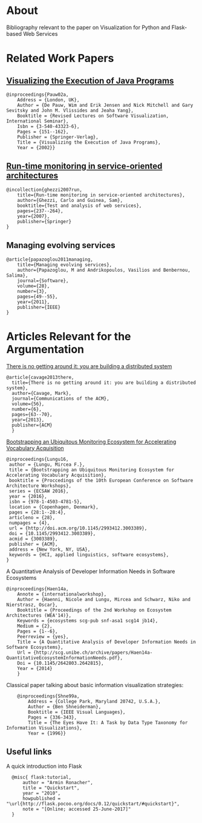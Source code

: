 
# About
Bibliography relevant to the paper on Visualization for Python and Flask-based Web Services

# Related Work Papers

## [Visualizing the Execution of Java Programs](https://courses.cs.washington.edu/courses/cse590n/03sp/lncspaper.pdf)

    @inproceedings{Pauw02a,
        Address = {London, UK},
        Author = {De Pauw, Wim and Erik Jensen and Nick Mitchell and Gary Sevitsky and John M. Vlissides and Jeaha Yang},
        Booktitle = {Revised Lectures on Software Visualization, International Seminar},
        Isbn = {3-540-43323-6},
        Pages = {151--162},
        Publisher = {Springer-Verlag},
        Title = {Visualizing the Execution of Java Programs},
        Year = {2002}}

## [Run-time monitoring in service-oriented architectures](https://pdfs.semanticscholar.org/a112/a0386f2f7c9837df2f8b768f444387a95dd2.pdf)

    @incollection{ghezzi2007run,
        title={Run-time monitoring in service-oriented architectures},
        author={Ghezzi, Carlo and Guinea, Sam},
        booktitle={Test and analysis of web services},
        pages={237--264},
        year={2007},
        publisher={Springer}
    }


## Managing evolving services

    @article{papazoglou2011managing,
        title={Managing evolving services},
        author={Papazoglou, M and Andrikopoulos, Vasilios and Benbernou, Salima},
        journal={Software},
        volume={28},
        number={3},
        pages={49--55},
        year={2011},
        publisher={IEEE}
    }
        



# Articles Relevant for the Argumentation

[There is no getting around it: you are building a distributed system](http://queue.acm.org/detail.cfm?id=2482856)

    @article{cavage2013there,
      title={There is no getting around it: you are building a distributed system},
      author={Cavage, Mark},
      journal={Communications of the ACM},
      volume={56},
      number={6},
      pages={63--70},
      year={2013},
      publisher={ACM}
      }

[Bootstrapping an Ubiquitous Monitoring Ecosystem for Accelerating Vocabulary Acquisition](https://mircealungu.github.io/post/16-09-20-bootstrapping-an-ubiquitous-ecosystem/)

    @inproceedings{Lungu16,
     author = {Lungu, Mircea F.},
     title = {Bootstrapping an Ubiquitous Monitoring Ecosystem for Accelerating Vocabulary Acquisition},
     booktitle = {Proccedings of the 10th European Conference on Software Architecture Workshops},
     series = {ECSAW 2016},
     year = {2016},
     isbn = {978-1-4503-4781-5},
     location = {Copenhagen, Denmark},
     pages = {28:1--28:4},
     articleno = {28},
     numpages = {4},
     url = {http://doi.acm.org/10.1145/2993412.3003389},
     doi = {10.1145/2993412.3003389},
     acmid = {3003389},
     publisher = {ACM},
     address = {New York, NY, USA},
     keywords = {HCI, applied linguistics, software ecosystems},
    } 

A Quantitative Analysis of Developer Information Needs in Software Ecosystems

    @inproceedings{Haen14a,
        Annote = {internationalworkshop},
        Author = {Haenni, Nicole and Lungu, Mircea and Schwarz, Niko and Nierstrasz, Oscar},
        Booktitle = {Proceedings of the 2nd Workshop on Ecosystem Architectures (WEA'14)},
        Keywords = {ecosystems scg-pub snf-asa1 scg14 jb14},
        Medium = {2},
        Pages = {1--6},
        Peerreview = {yes},
        Title = {A Quantitative Analysis of Developer Information Needs in Software Ecosystems},
        Url = {http://scg.unibe.ch/archive/papers/Haen14a-QuantitativeEcosystemInformationNeeds.pdf},
        Doi = {10.1145/2642803.2642815},
        Year = {2014}
        }

Classical paper talking about basic information visualization strategies:

        @inproceedings{Shne99a,
            Address = {College Park, Maryland 20742, U.S.A.},
            Author = {Ben Shneiderman},
            Booktitle = {IEEE Visual Languages},
            Pages = {336-343},
            Title = {The Eyes Have It: A Task by Data Type Taxonomy for Information Visualizations},
            Year = {1996}}

## Useful links
A quick introduction into Flask

      @misc{ flask:tutorial,
          author = "Armin Ronacher",
          title = "Quickstart",
          year = "2010",
          howpublished = "\url{http://flask.pocoo.org/docs/0.12/quickstart/#quickstart}",
          note = "[Online; accessed 25-June-2017]"
      }





